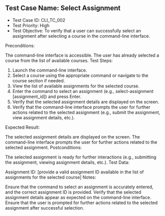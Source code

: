 ## Test Case Name: Select Assignment
- Test Case ID: CLI_TC_002
- Test Priority: High
- Test Objective: To verify that a user can successfully select an assignment after selecting a course in the command-line interface.

Preconditions:

The command-line interface is accessible.
The user has already selected a course from the list of available courses.
Test Steps:

1. Launch the command-line interface.
2. Select a course using the appropriate command or navigate to the course section if needed.
3. View the list of available assignments for the selected course.
4. Enter the command to select an assignment (e.g., select-assignment [assignment_id]) and press Enter.
5. Verify that the selected assignment details are displayed on the screen.
6. Verify that the command-line interface prompts the user for further actions related to the selected assignment (e.g., submit the assignment, view assignment details, etc.).

Expected Result:

The selected assignment details are displayed on the screen.
The command-line interface prompts the user for further actions related to the selected assignment.
Postconditions:

The selected assignment is ready for further interactions (e.g., submitting the assignment, viewing assignment details, etc.).
Test Data:

Assignment ID: [provide a valid assignment ID available in the list of assignments for the selected course]
Notes:

Ensure that the command to select an assignment is accurately entered, and the correct assignment ID is provided.
Verify that the selected assignment details appear as expected on the command-line interface.
Ensure that the user is prompted for further actions related to the selected assignment after successful selection.